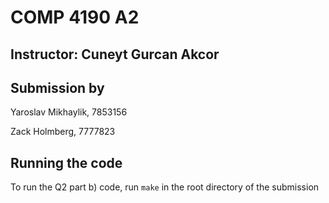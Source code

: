 # COMP 4190 A2

## Instructor: Cuneyt Gurcan Akcor

## Submission by

Yaroslav Mikhaylik, 7853156

Zack Holmberg, 7777823

## Running the code

To run the Q2 part b) code, run `make` in the root directory of the submission
